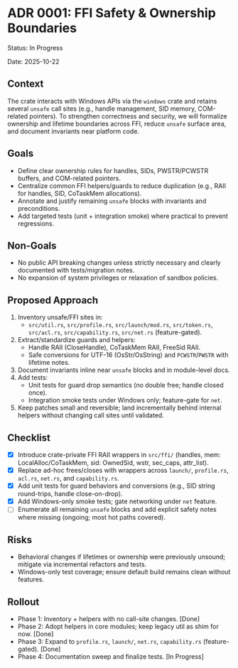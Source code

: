 # ADR 0001: FFI Safety & Ownership Boundaries

Status: In Progress

Date: 2025-10-22

## Context

The crate interacts with Windows APIs via the `windows` crate and retains several `unsafe` call sites (e.g., handle management, SID memory, COM-related pointers). To strengthen correctness and security, we will formalize ownership and lifetime boundaries across FFI, reduce `unsafe` surface area, and document invariants near platform code.

## Goals

- Define clear ownership rules for handles, SIDs, PWSTR/PCWSTR buffers, and COM-related pointers.
- Centralize common FFI helpers/guards to reduce duplication (e.g., RAII for handles, SID, CoTaskMem allocations).
- Annotate and justify remaining `unsafe` blocks with invariants and preconditions.
- Add targeted tests (unit + integration smoke) where practical to prevent regressions.

## Non-Goals

- No public API breaking changes unless strictly necessary and clearly documented with tests/migration notes.
- No expansion of system privileges or relaxation of sandbox policies.

## Proposed Approach

1. Inventory unsafe/FFI sites in:
   - `src/util.rs`, `src/profile.rs`, `src/launch/mod.rs`, `src/token.rs`, `src/acl.rs`, `src/capability.rs`, `src/net.rs` (feature-gated).
2. Extract/standardize guards and helpers:
   - Handle RAII (CloseHandle), CoTaskMem RAII, FreeSid RAII.
   - Safe conversions for UTF-16 (OsStr/OsString) and `PCWSTR`/`PWSTR` with lifetime notes.
3. Document invariants inline near `unsafe` blocks and in module-level docs.
4. Add tests:
   - Unit tests for guard drop semantics (no double free; handle closed once).
   - Integration smoke tests under Windows only; feature-gate for `net`.
5. Keep patches small and reversible; land incrementally behind internal helpers without changing call sites until validated.

## Checklist

- [x] Introduce crate-private FFI RAII wrappers in `src/ffi/` (handles, mem: LocalAlloc/CoTaskMem, sid: OwnedSid, wstr, sec_caps, attr_list).
- [x] Replace ad-hoc frees/closes with wrappers across `launch/`, `profile.rs`, `acl.rs`, `net.rs`, and `capability.rs`.
- [x] Add unit tests for guard behaviors and conversions (e.g., SID string round-trips, handle close-on-drop).
- [x] Add Windows-only smoke tests; gate networking under `net` feature.
- [ ] Enumerate all remaining `unsafe` blocks and add explicit safety notes where missing (ongoing; most hot paths covered).

## Risks

- Behavioral changes if lifetimes or ownership were previously unsound; mitigate via incremental refactors and tests.
- Windows-only test coverage; ensure default build remains clean without features.

## Rollout

- Phase 1: Inventory + helpers with no call-site changes. [Done]
- Phase 2: Adopt helpers in core modules; keep legacy util as shim for now. [Done]
- Phase 3: Expand to `profile.rs`, `launch/`, `net.rs`, `capability.rs` (feature-gated). [Done]
- Phase 4: Documentation sweep and finalize tests. [In Progress]
